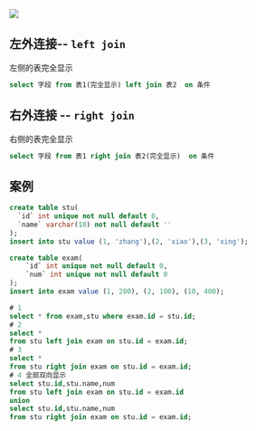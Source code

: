 ![](https://ws3.sinaimg.cn/large/006tNc79ly1fzd36veo74j30n80awq3e.jpg)

## 左外连接-- `left join`

左侧的表完全显示

```sql
select 字段 from 表1(完全显示) left join 表2  on 条件

```



## 右外连接 -- `right join`

右侧的表完全显示

```sql
select 字段 from 表1 right join 表2(完全显示)  on 条件
```





## 案例

```sql
create table stu(
  `id` int unique not null default 0,
  `name` varchar(10) not null default ''
);
insert into stu value (1, 'zhang'),(2, 'xiao'),(3, 'xing');

create table exam(
    `id` int unique not null default 0,
    `num` int unique not null default 0
);
insert into exam value (1, 200), (2, 100), (10, 400);

# 1
select * from exam,stu where exam.id = stu.id;
# 2
select *
from stu left join exam on stu.id = exam.id;
# 3
select *
from stu right join exam on stu.id = exam.id;
# 4 全部双向显示
select stu.id,stu.name,num
from stu left join exam on stu.id = exam.id
union
select stu.id,stu.name,num
from stu right join exam on stu.id = exam.id;



```







